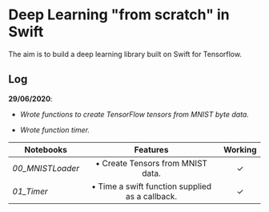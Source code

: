 # Deep Learning "from scratch" in Swift
The aim is to build a deep learning library built on Swift for Tensorflow.

## Log

__29/06/2020__:

- *Wrote functions to create TensorFlow tensors from MNIST byte data.*

- *Wrote function timer.*

|  Notebooks  |  Features  |  Working  |
|-------------|:----------:|:---------:|
| *00_MNISTLoader*  |  • Create Tensors from MNIST data.  |  ✓ |
| *01_Timer* | • Time a swift function supplied as a callback. | ✓ |
